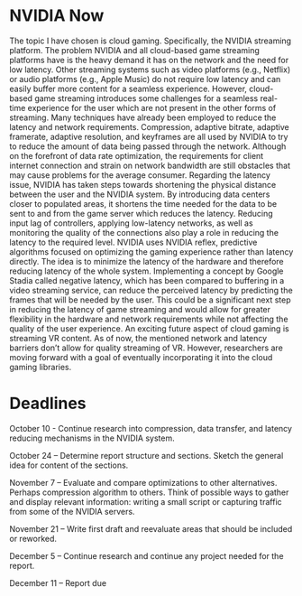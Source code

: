 # NVIDIA Now
The topic I have chosen is cloud gaming. Specifically, the NVIDIA streaming platform. The problem NVIDIA and all cloud-based game streaming 
platforms have is the heavy demand it has on the network and the need for low latency. Other streaming systems such as video platforms (e.g., Netflix) 
or audio platforms (e.g., Apple Music) do not require low latency and can easily buffer more content for a seamless experience.  However, cloud-based
game streaming introduces some challenges for a seamless real-time experience for the user which are not present in the other forms of streaming. 
Many techniques have already been employed to reduce the latency and network requirements. Compression, adaptive bitrate, adaptive framerate, adaptive 
resolution, and keyframes are all used by NVIDIA to try to reduce the amount of data being passed through the network. Although on the forefront of data 
rate optimization, the requirements for client internet connection and strain on network bandwidth are still obstacles that may cause problems for the average consumer.
Regarding the latency issue, NVIDIA has taken steps towards shortening the physical distance between the user and the NVIDIA system. By introducing data 
centers closer to populated areas, it shortens the time needed for the data to be sent to and from the game server which reduces the latency. Reducing 
input lag of controllers, applying low-latency networks, as well as monitoring the quality of the connections also play a role in reducing the latency 
to the required level.
NVIDIA uses NVIDIA reflex, predictive algorithms focused on optimizing the gaming experience rather than latency directly. The idea is to minimize the 
latency of the hardware and therefore reducing latency of the whole system. Implementing a concept by Google Stadia called negative latency, which has 
been compared to buffering in a video streaming service, can reduce the perceived latency by predicting the frames that will be needed by the user. This
could be a significant next step in reducing the latency of game streaming and would allow for greater flexibility in the hardware and network 
requirements while not affecting the quality of the user experience.
An exciting future aspect of cloud gaming is streaming VR content. As of now, the mentioned network and latency barriers don’t allow for quality streaming 
of VR. However, researchers are moving forward with a goal of eventually incorporating it into the cloud gaming libraries.

# Deadlines

October 10 - Continue research into compression, data transfer, and latency reducing mechanisms in the NVIDIA system. 

October 24 – Determine report structure and sections. Sketch the general idea for content of the sections.

November 7 – Evaluate and compare optimizations to other alternatives. Perhaps compression algorithm to others. Think of possible 
ways to gather and display relevant information: writing a small script or capturing traffic from some of the NVIDIA servers. 

November 21 – Write first draft and reevaluate areas that should be included or reworked.

December 5 – Continue research and continue any project needed for the report.

December 11 – Report due

